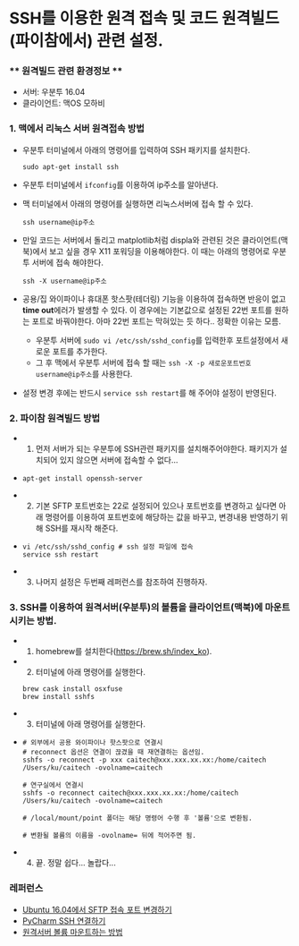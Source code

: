 # SSH를 이용한 원격 접속 및 코드 원격빌드(파이참에서) 관련 설정.

### ** 원격빌드 관련 환경정보 **

- 서버: 우분투 16.04
- 클라이언트: 맥OS 모하비



### 1. 맥에서 리눅스 서버 원격접속 방법

- 우분투 터미널에서 아래의 명령어를 입력하여 SSH 패키지를 설치한다.

  ```
  sudo apt-get install ssh
  ```

- 우분투 터미널에서 `ifconfig`를 이용하여 ip주소를 알아낸다.

- 맥 터미널에서 아래의 명령어를 실행하면 리눅스서버에 접속 할 수 있다.

  ```
  ssh username@ip주소
  ```

- 만일 코드는 서버에서 돌리고 matplotlib처럼 displa와 관련된 것은 클라이언트(맥북)에서 보고 싶을 경우 X11 포워딩을 이용해야한다. 이 때는 아래의 명령어로 우분투 서버에 접속 해야한다.

  ```
  ssh -X username@ip주소
  ```

- 공용/집 와이파이나 휴대폰 핫스팟(테더링) 기능을 이용하여 접속하면 반응이 없고 **time out**에러가 발생할 수 있다. 이 경우에는 기본값으로 설정된 22번 포트를 원하는 포트로 바꿔야한다. 아마 22번 포트는 막혀있는 듯 하다.. 정확한 이유는 모름.

  - 우분투 서버에 `sudo vi /etc/ssh/sshd_config`를 입력한후 포트설정에서 새로운 포트를 추가한다.
  - 그 후 맥에서 우분투 서버에 접속 할 때는 `ssh -X -p 새로운포트번호 username@ip주소`를 사용한다.

- 설정 변경 후에는 반드시 `service ssh restart`를 해 주어야 설정이 반영된다.



### 2. 파이참 원격빌드 방법

- 1) 먼저 서버가 되는 우분투에 SSH관련 패키지를 설치해주어야한다. 패키지가 설치되어 있지 않으면 서버에 접속할 수 없다...

- ```
  apt-get install openssh-server
  ```

- 2) 기본 SFTP 포트번호는 22로 설정되어 있으나 포트번호를 변경하고 싶다면 아래 명령어를 이용하여 포트번호에 해당하는 값을 바꾸고, 변경내용 반영하기 위해 SSH를 재시작 해준다.

- ```
  vi /etc/ssh/sshd_config # ssh 설정 파일에 접속
  service ssh restart
  ```

- 3) 나머지 설정은 두번째 레퍼런스를 참조하여 진행하자.



### 3. SSH를 이용하여 원격서버(우분투)의 볼륨을 클라이언트(맥북)에 마운트 시키는 방법.

- 1) homebrew를 설치한다(https://brew.sh/index_ko).

- 2) 터미널에 아래 명령어를 실행한다.  

  ```
  brew cask install osxfuse
  brew install sshfs
  ```

- 3) 터미널에 아래 명령어를 실행한다.

- ```
  # 외부에서 공용 와이파이나 핫스팟으로 연결시
  # reconnect 옵션은 연결이 끊겼을 때 재연결하는 옵션임.
  sshfs -o reconnect -p xxx caitech@xxx.xxx.xx.xx:/home/caitech /Users/ku/caitech -ovolname=caitech
  
  # 연구실에서 연결시
  sshfs -o reconnect caitech@xxx.xxx.xx.xx:/home/caitech /Users/ku/caitech -ovolname=caitech
  
  # /local/mount/point 폴더는 해당 명령어 수행 후 '볼륨'으로 변환됨.
  
  # 변환될 볼륨의 이름을 -ovolname= 뒤에 적어주면 됨.
  ```

- 4) 끝. 정말 쉽다… 놀랍다...



### 레퍼런스

- [Ubuntu 16.04에서 SFTP 접속 포트 변경하기](http://developer-joe.tistory.com/176)
- [PyCharm SSH 연결하기](https://simonjisu.github.io/datascience/2018/06/24/pycharmssh.html)
- [원격서버 볼륨 마운트하는 방법](https://apple.stackexchange.com/questions/5209/how-can-i-mount-sftp-ssh-in-finder-on-os-x-snow-leopard)